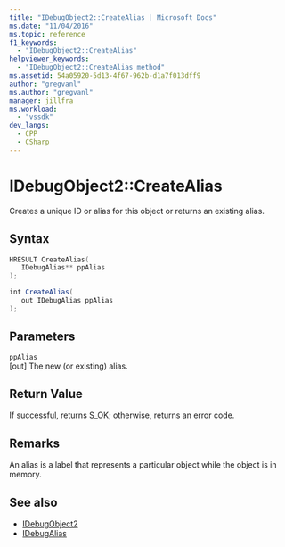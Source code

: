 ```yaml
---
title: "IDebugObject2::CreateAlias | Microsoft Docs"
ms.date: "11/04/2016"
ms.topic: reference
f1_keywords:
  - "IDebugObject2::CreateAlias"
helpviewer_keywords:
  - "IDebugObject2::CreateAlias method"
ms.assetid: 54a05920-5d13-4f67-962b-d1a7f013dff9
author: "gregvanl"
ms.author: "gregvanl"
manager: jillfra
ms.workload:
  - "vssdk"
dev_langs:
  - CPP
  - CSharp
---
```

# IDebugObject2::CreateAlias
Creates a unique ID or alias for this object or returns an existing alias.

## Syntax

```cpp
HRESULT CreateAlias(
   IDebugAlias** ppAlias
);
```

```csharp
int CreateAlias(
   out IDebugAlias ppAlias
);
```

## Parameters
`ppAlias`\
[out] The new (or existing) alias.

## Return Value
 If successful, returns S_OK; otherwise, returns an error code.

## Remarks
 An alias is a label that represents a particular object while the object is in memory.

## See also
- [IDebugObject2](../../../extensibility/debugger/reference/idebugobject2.md)
- [IDebugAlias](../../../extensibility/debugger/reference/idebugalias.md)